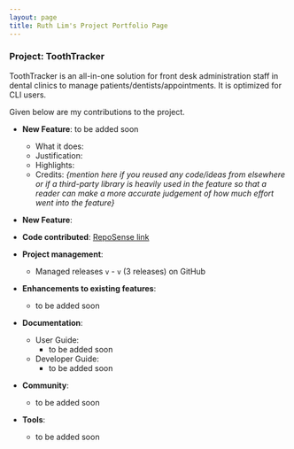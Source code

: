 ```yaml
---
layout: page
title: Ruth Lim's Project Portfolio Page
---
```


### Project: ToothTracker

ToothTracker is an all-in-one solution for front desk administration staff in dental clinics to manage
patients/dentists/appointments. It is optimized for CLI users.

Given below are my contributions to the project.

* **New Feature**: to be added soon
  * What it does:
  * Justification:
  * Highlights:
  * Credits: *{mention here if you reused any code/ideas from elsewhere or if a third-party library is heavily used in the feature so that a reader can make a more accurate judgement of how much effort went into the feature}*

* **New Feature**:

* **Code contributed**: [RepoSense link](https://nus-cs2103-ay2324s1.github.io/tp-dashboard/?search=ruth-lim&breakdown=true)

* **Project management**:
  * Managed releases `v` - `v` (3 releases) on GitHub

* **Enhancements to existing features**:
  * to be added soon

* **Documentation**:
  * User Guide:
    * to be added soon
  * Developer Guide:
    * to be added soon

* **Community**:
  * to be added soon

* **Tools**:
  * to be added soon

